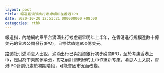 ```yaml
---
layout: post
title: 報道指滴滴出行考慮明年在香港IPO
date: 2020-10-20 12:51:21.000000000 +08:00
categories: rthk
---
```


報道指，內地網約車平台滴滴出行考慮最早明年上半年，在香港進行規模達數十億美元的首次公開發行(IPO)，目標估值逾600億美元。

路透社引述消息人士說，滴滴出行已與投資銀行初步磋商IPO，至於考慮香港上市，是因為中美關係緊張，對之前計劃的紐約上市作重新考慮。消息人士又說，香港IPO計劃仍處於初期階段，可能會因市況而改變。
